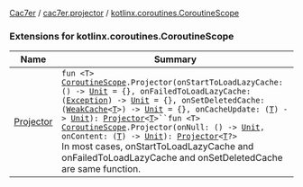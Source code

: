 [Cac7er](../../index.md) / [cac7er.projector](../index.md) / [kotlinx.coroutines.CoroutineScope](./index.md)

### Extensions for kotlinx.coroutines.CoroutineScope

| Name | Summary |
|---|---|
| [Projector](-projector.md) | `fun <T> `[`CoroutineScope`](https://kotlin.github.io/kotlinx.coroutines/kotlinx-coroutines-core/kotlinx.coroutines/-coroutine-scope/index.html)`.Projector(onStartToLoadLazyCache: () -> `[`Unit`](https://kotlinlang.org/api/latest/jvm/stdlib/kotlin/-unit/index.html)` = {}, onFailedToLoadLazyCache: (`[`Exception`](https://kotlinlang.org/api/latest/jvm/stdlib/kotlin/-exception/index.html)`) -> `[`Unit`](https://kotlinlang.org/api/latest/jvm/stdlib/kotlin/-unit/index.html)` = {}, onSetDeletedCache: (`[`WeakCache`](../../cac7er/-weak-cache/index.md)`<`[`T`](-projector.md#T)`>) -> `[`Unit`](https://kotlinlang.org/api/latest/jvm/stdlib/kotlin/-unit/index.html)` = {}, onCacheUpdate: (`[`T`](-projector.md#T)`) -> `[`Unit`](https://kotlinlang.org/api/latest/jvm/stdlib/kotlin/-unit/index.html)`): `[`Projector`](../-projector/index.md)`<`[`T`](-projector.md#T)`>``fun <T> `[`CoroutineScope`](https://kotlin.github.io/kotlinx.coroutines/kotlinx-coroutines-core/kotlinx.coroutines/-coroutine-scope/index.html)`.Projector(onNull: () -> `[`Unit`](https://kotlinlang.org/api/latest/jvm/stdlib/kotlin/-unit/index.html)`, onContent: (`[`T`](-projector.md#T)`) -> `[`Unit`](https://kotlinlang.org/api/latest/jvm/stdlib/kotlin/-unit/index.html)`): `[`Projector`](../-projector/index.md)`<`[`T`](-projector.md#T)`?>`<br>In most cases, onStartToLoadLazyCache and onFailedToLoadLazyCache and onSetDeletedCache are same function. |
